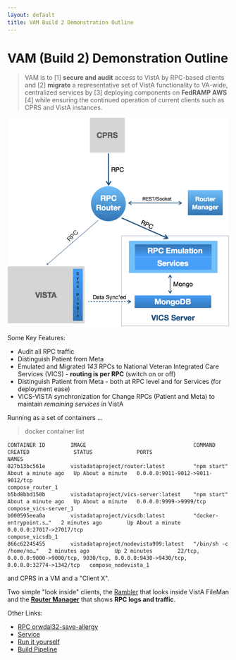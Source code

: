 ```yaml
---
layout: default
title: VAM Build 2 Demonstration Outline 
---
```


# VAM (Build 2) Demonstration Outline

> VAM is to [1] __secure and audit__ access to VistA by RPC-based clients and [2] __migrate__ a representative set of VistA functionality to VA-wide, centralized services by [3] deploying components on __FedRAMP AWS__ [4] while ensuring the continued operation of current clients such as CPRS and VistA instances.

![](../images/build2Setup.png)

Some Key Features:
  * Audit all RPC traffic
  * Distinguish Patient from Meta
  * Emulated and Migrated _143_ RPCs to National Veteran Integrated Care Services (VICS) - __routing is per RPC__ (switch on or off)
  * Distinguish Patient from Meta - both at RPC level and for Services (for deployment ease)
  * VICS-VISTA synchronization for Change RPCs (Patient and Meta) to maintain _remaining services_ in VistA

Running as a set of containers ...

> docker container list

```shell
CONTAINER ID        IMAGE                                  COMMAND                  CREATED              STATUS              PORTS                                                                                       NAMES
027b13bc561e        vistadataproject/router:latest         "npm start"              About a minute ago   Up About a minute   0.0.0.0:9011-9012->9011-9012/tcp                                                            compose_router_1
b5bd8bbd150b        vistadataproject/vics-server:latest    "npm start"              About a minute ago   Up About a minute   0.0.0.0:9999->9999/tcp                                                                      compose_vics-server_1
b000595eea0a        vistadataproject/vicsdb:latest         "docker-entrypoint.s…"   2 minutes ago        Up About a minute   0.0.0.0:27017->27017/tcp                                                                    compose_vicsdb_1
866c62245455        vistadataproject/nodevista999:latest   "/bin/sh -c /home/no…"   2 minutes ago        Up 2 minutes        22/tcp, 0.0.0.0:9000->9000/tcp, 9030/tcp, 0.0.0.0:9430->9430/tcp, 0.0.0.0:32774->1342/tcp   compose_nodevista_1
```

and CPRS in a VM and a "Client X".

Two simple "look inside" clients, the [Rambler](http://localhost:9000) that looks inside VistA FileMan and the __[Router Manager](http://localhost:9012/#management)__ that shows __RPC logs and traffic__.

Other Links:
  * [RPC orwdal32-save-allergy](https://github.com/vistadataproject/VICSServer/blob/master/emulation/models/orwdal32-save-allergy.js) 
  * [Service](https://github.com/vistadataproject/VICSServer/tree/master/services/allergyService)
  * [Run it yourself](https://github.com/vistadataproject/VAMDocker/tree/master/compose)
  * [Build Pipeline](https://ci.vistadataproject.info/job/VISTA%20Adaptive%20Maintenance/job/VICSServer/job/Automated%20Tests/view/Build%20Pipeline/)

